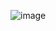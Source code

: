 ![image](https://github.com/Artillex-Studios/AxCalendar/assets/52270269/76c190bb-d742-42c5-b321-e19e91c415ba)

